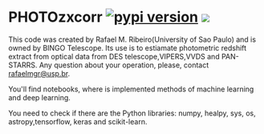 # PHOTOzxcorr </a> <a href="https://pypi.python.org/pypi/easyaccess/1.4.7"><img src="https://img.shields.io/badge/pypi-v1.4.7-orange.svg" alt="pypi version"/></a> ![](https://img.shields.io/badge/python-2.7%7C3.6-blue.svg)


This code was created by Rafael M. Ribeiro(University of Sao Paulo) and is owned by BINGO Telescope. Its use is to  estiamate photometric redshift extract from optical data from DES telescope,VIPERS,VVDS and PAN-STARRS. Any question about your operation, please, contact rafaelmgr@usp.br.

You'll find notebooks, where is implemented methods of machine learning and deep learning.

You need to check if there are the Python libraries: numpy, healpy, sys, os, astropy,tensorflow, keras and scikit-learn.